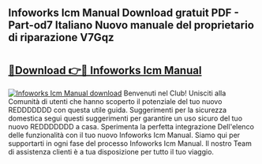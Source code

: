 ## Infoworks Icm Manual Download gratuit PDF - Part-od7 Italiano Nuovo manuale del proprietario di riparazione V7Gqz

# <h2><a href="http://dfg1zh.blite.top/?on=Infoworks+Icm+Manual">🔗Download 👉🔴 Infoworks Icm Manual</a></h2>

[![Infoworks Icm Manual download](https://i.imgur.com/lujVjoI.png)](http://dfg1zh.blite.top/?on=Infoworks+Icm+Manual)
Benvenuti nel Club! Unisciti alla Comunità di utenti che hanno scoperto il potenziale del tuo nuovo REDDDDDDD con questa utile guida. Suggerimenti per la sicurezza domestica segui questi suggerimenti per garantire un uso sicuro del tuo nuovo REDDDDDDD a casa. Sperimenta la perfetta integrazione Dell'elenco delle funzionalità con il tuo nuovo Infoworks Icm Manual. Siamo qui per supportarti in ogni fase del processo Infoworks Icm Manual. Il nostro Team di assistenza clienti è a tua disposizione per tutto il tuo viaggio.
